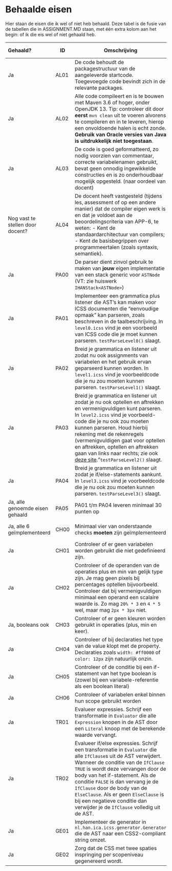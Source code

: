 # Behaalde eisen

Hier staan de eisen die ik wel of niet heb behaald. Deze tabel is de fusie van de tabellen die in ASSIGNMENT.MD staan, met één
extra kolom aan het begin: of ik die eis wel of niet gehaald heb.

| Gehaald?                         | ID   | Omschrijving                                                                                                                                                                                                                                                                                                                                                                                                                                          | Prio   | Punten | Competentie VT       |
|:---------------------------------|------|-------------------------------------------------------------------------------------------------------------------------------------------------------------------------------------------------------------------------------------------------------------------------------------------------------------------------------------------------------------------------------------------------------------------------------------------------------|--------|--------|----------------------|
| Ja                               | AL01 | De code behoudt de packagestructuur van de aangeleverde startcode. Toegevoegde code bevindt zich in de relevante packages.                                                                                                                                                                                                                                                                                                                            | Must   | 0      | APP-6                |
| Ja                               | AL02 | Alle code compileert en is te bouwen met Maven 3.6 of hoger, onder OpenJDK 13. Tip: controleer dit door **eerst** `mvn clean` uit te voeren alvorens te compileren en in te leveren, hierop een onvoldoende halen is echt zonde. **Gebruik van Oracle versies van Java is uitdrukkelijk niet toegestaan**.                                                                                                                                            | Must   | 0      | n.v.t.               |
| Ja                               | AL03 | De code is goed geformatteerd, zo nodig voorzien van commentaar, correcte variabelenamen gebruikt, bevat geen onnodig ingewikkelde constructies en is zo onderhoudbaar mogelijk opgesteld. (naar oordeel van docent)                                                                                                                                                                                                                                  | Must   | 0      | n.v.t.               |
| Nog vast te stellen door docent? | AL04 | De docent heeft vastgesteld (tijdens les, assessment of op een andere manier) dat de compiler eigen werk is en dat je voldoet aan de beoordelingscriteria van APP-6, te weten: - Kent de standaardarchitectuur van compilers; - Kent de basisbegrippen over programmeertalen (zoals syntaxis, semantiek).                                                                                                                                             | Must   | 0      | APP-6                |
| Ja                               | PA00 | De parser dient zinvol gebruik te maken van **jouw** eigen implementatie van een stack generic voor `ASTNode` (VT: zie huiswerk `IHANStack<ASTNode>`)                                                                                                                                                                                                                                                                                                 | Must   | 0      | APP-1, APP-9         |
| Ja                               | PA01 | Implementeer een grammatica plus listener die AST’s kan maken voor ICSS documenten die “eenvoudige opmaak” kan parseren, zoals beschreven in de taalbeschrijving. In `level0.icss` vind je een voorbeeld van ICSS code die je moet kunnen parseren. `testParseLevel0()` slaagt.                                                                                                                                                                       | Must   | 10     | APP-6, APP-7         |
| Ja                               | PA02 | Breid je grammatica en listener uit zodat nu ook assignments van variabelen en het gebruik ervan geparseerd kunnen worden. In `level1.icss` vind je voorbeeldcode die je nu zou moeten kunnen parseren. `testParseLevel1()` slaagt.                                                                                                                                                                                                                   | Must   | 10     | APP-6, APP-7         |
| Ja                               | PA03 | Breid je grammatica en listener uit zodat je nu ook optellen en aftrekken en vermenigvuldigen kunt parseren. In `level2.icss` vind je voorbeeld- code die je nu ook zou moeten kunnen parseren. Houd hierbij rekening met de rekenregels (vermenigvuldigen gaat voor optellen en aftrekken, optellen en aftrekken gaan van links naar rechts; zie ook [deze site](https://www.beterrekenen.nl/website/index.php?pag=217).”`testParseLevel2()` slaagt. | Must   | 10     | APP-6, APP-7         |
| Ja                               | PA04 | Breid je grammatica en listener uit zodat je if/else-statements aankunt. In `level3.icss` vind je voorbeeldcode die je nu ook zou moeten kunnen parseren. `testParseLevel3()` slaagt.                                                                                                                                                                                                                                                                 | Must   | 10     | APP-6, APP-7         |
| Ja, alle genoemde eisen gehaald  | PA05 | PA01 t/m PA04 leveren minimaal 30 punten op                                                                                                                                                                                                                                                                                                                                                                                                           | Must   | 0      | nvt                  |
| Ja, alle 6 geïmplementeerd       | CH00 | Minimaal vier van onderstaande checks **moeten** zijn geïmplementeerd                                                                                                                                                                                                                                                                                                                                                                                 | Must   | 0      | APP-2, APP-6, APP-7, |
| Ja                               | CH01 | Controleer of er geen variabelen worden gebruikt die niet gedefinieerd zijn.                                                                                                                                                                                                                                                                                                                                                                          | Should | 5      |
| Ja                               | CH02 | Controleer of de operanden van de operaties plus en min van gelijk type zijn. Je mag geen pixels bij percentages optellen bijvoorbeeld. Controleer dat bij vermenigvuldigen minimaal een operand een scalaire waarde is. Zo mag `20% * 3` en `4 * 5` wel, maar mag `2px * 3px` niet.                                                                                                                                                                  | Should | 5      |
| Ja, booleans ook                 | CH03 | Controleer of er geen kleuren worden gebruikt in operaties (plus, min en keer).                                                                                                                                                                                                                                                                                                                                                                       | Should | 5      |
| Ja                               | CH04 | Controleer of bij declaraties het type van de value klopt met de property. Declaraties zoals `width: #ff0000` of `color: 12px` zijn natuurlijk onzin.                                                                                                                                                                                                                                                                                                 | Should | 5      |
| Ja                               | CH05 | Controleer of de conditie bij een if-statement van het type boolean is (zowel bij een variabele-referentie als een boolean literal)                                                                                                                                                                                                                                                                                                                   | Should | 5      |
| Ja                               | CH06 | Controleer of variabelen enkel binnen hun scope gebruikt worden                                                                                                                                                                                                                                                                                                                                                                                       | Must   | 5      |
| Ja                               | TR01 | Evalueer expressies. Schrijf een transformatie in ```Evaluator``` die alle `Expression` knopen in de AST door een `Literal` knoop met de berekende waarde vervangt.                                                                                                                                                                                                                                                                                   | Must   | 10     | APP-2, APP-6, APP-7  |
| Ja                               | TR02 | Evalueer if/else expressies. Schrijf een transformatie in ```Evaluator``` die alle `IfClause`s uit de AST verwijdert. Wanneer de conditie van de `IfClause` `TRUE` is wordt deze vervangen door de body van het if-statement. Als de conditie `FALSE` is dan vervang je de `IfClause` door de body van de `ElseClause`. Als er geen `ElseClause` is bij een negatieve conditie dan verwijder je de `IfClause` volledig uit de AST.                    | Must   | 10     | APP-2, APP-6, APP-7  |
| Ja                               | GE01 | Implementeer de generator in `nl.han.ica.icss.generator.Generator` die de AST naar een CSS2-compliant string omzet.                                                                                                                                                                                                                                                                                                                                   | Must   | 5      | APP-2, APP-6, APP-7  |
| Ja                               | GE02 | Zorg dat de CSS met twee spaties inspringing per scopeniveau gegenereerd wordt.                                                                                                                                                                                                                                                                                                                                                                       | Must   | 5      | APP-2, APP-6, APP-7  |